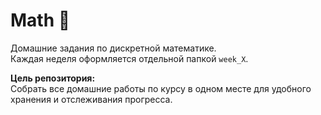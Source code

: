 # Math 🧮

Домашние задания по дискретной математике.  
Каждая неделя оформляется отдельной папкой `week_X`.

**Цель репозитория:**  
Собрать все домашние работы по курсу в одном месте для удобного хранения и отслеживания прогресса.
